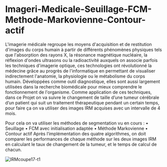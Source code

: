 # Imageri-Medicale-Seuillage-FCM-Methode-Markovienne-Contour-actif

L'imagerie médicale regroupe les moyens d'acquisition et de restitution d'images du corps humain à partir de différents phénomènes physiques tels que l'absorption des rayons X, la résonance magnétique nucléaire, la réflexion d'ondes ultrasons ou la radioactivité auxquels on associe parfois les techniques d'imagerie optique, ces technologies ont révolutionné la médecine grâce au progrès de l'informatique en permettant de visualiser indirectement l'anatomie, la physiologie ou le métabolisme du corps humain. Développées comme outil diagnostique, elles sont aussi largement utilisées dans la recherche biomédicale pour mieux comprendre le fonctionnement de l'organisme. 
Comme application de ces techniques, dans ce Projet on va suivre le changement de taille d’une  tumeur cérébrale d’un patient qui suit un traitement thérapeutique pendant un certain temps, pour faire ça on va utiliser des images IRM acquises avec un intervalle de 4 mois.                                                                    

Pour cela on va utiliser les méthodes de segmentation vu en cours :
•	Seuillage
•	FCM avec initialisation adaptée
•	Méthode Markovienne
•	Contour actif
Après l’implémentation des quatre algorithmes, on doit comparer les performances de chaque méthode sur les deux images IRM en calculant le taux de changement de la tumeur, et le temps de calcul de chacun.



![IRMcoupe17-t1](https://user-images.githubusercontent.com/109802352/180660060-2c067214-1b94-4d56-b40e-786beb827ce3.jpg)
